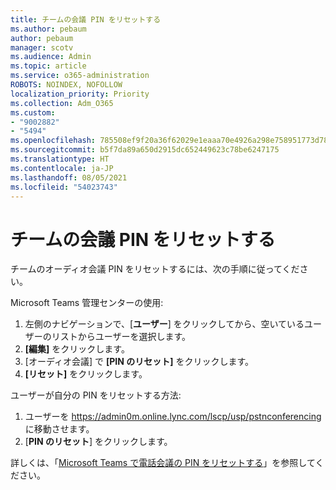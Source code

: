 ```yaml
---
title: チームの会議 PIN をリセットする
ms.author: pebaum
author: pebaum
manager: scotv
ms.audience: Admin
ms.topic: article
ms.service: o365-administration
ROBOTS: NOINDEX, NOFOLLOW
localization_priority: Priority
ms.collection: Adm_O365
ms.custom:
- "9002882"
- "5494"
ms.openlocfilehash: 785508ef9f20a36f62029e1eaaa70e4926a298e758951773d78ceef76ba80ae7
ms.sourcegitcommit: b5f7da89a650d2915dc652449623c78be6247175
ms.translationtype: HT
ms.contentlocale: ja-JP
ms.lasthandoff: 08/05/2021
ms.locfileid: "54023743"
---
```

# <a name="reset-conferencing-pin-in-teams"></a>チームの会議 PIN をリセットする

チームのオーディオ会議 PIN をリセットするには、次の手順に従ってください。  

Microsoft Teams 管理センターの使用:

1. 左側のナビゲーションで、[**ユーザー**] をクリックしてから、空いているユーザーのリストからユーザーを選択します。
2. **[編集]** をクリックします。
3. [オーディオ会議] で **[PIN のリセット]** をクリックします。
4. **[リセット]** をクリックします。

ユーザーが自分の PIN をリセットする方法:
1. ユーザーを https://admin0m.online.lync.com/lscp/usp/pstnconferencing に移動させます。
2. [**PIN のリセット**] をクリックします。

詳しくは、「[Microsoft Teams で電話会議の PIN をリセットする](https://docs.microsoft.com/microsoftteams/reset-the-audio-conferencing-pin-in-teams)」を参照してください。

